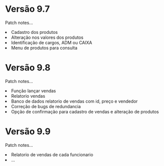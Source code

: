<h1>Versão 9.7</h1>

<p>Patch notes...</p>

<li>Cadastro dos produtos</li>
<li>Alteração nos valores dos produtos</li>
<li>Identificação de cargos, ADM ou CAIXA</li>
<li>Menu de produtos para consulta</li>

<h1>Versão 9.8</h1>

<p>Patch notes...</p>

<li>Função lançar vendas</li>
<li>Relatorio vendas</li>
<li>Banco de dados relatorio de vendas com id, preço e vendedor</li>
<li>Correção de bugs de redundancia</li>
<li>Opção de confirmação para cadastro de vendas e alteração de produtos</li>

<h1>Versão 9.9</h1>

<p>Patch notes...</p>

<li>Relatorio de vendas de cada funcionario</li>
<li>...</li>

